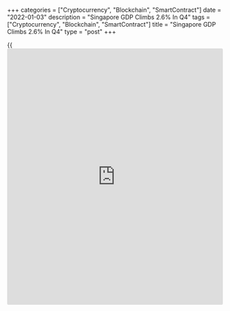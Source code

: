 +++
categories = ["Cryptocurrency", "Blockchain", "SmartContract"]
date = "2022-01-03"
description = "Singapore GDP Climbs 2.6% In Q4"
tags = ["Cryptocurrency", "Blockchain", "SmartContract"]
title = "Singapore GDP Climbs 2.6% In Q4"
type = "post"
+++

{{<iframe id="large-banner" src="https://www.bounty.group/#slide=6.0" width="100%" height="600" scrolling="no" style="border: 0px solid rgb(216, 221, 230); border-radius: 3px;">}}

Singapore's gross domestic product expanded a seasonally adjusted 2.6
percent on quarter in the fourth quarter of 2021, the Ministry of Trade
and Industry said on Monday.

That beat expectations for an increase of 2.0 percent on quarter
following the 1.2 percent increase in the previous three months.

On an annualized yearly basis, GDP jumped 5.9 percent - also exceeding
forecasts for a gain of 5.4 percent and slowing from 7.1 percent in the
third quarter.

For all of 2021, GDP jumped 7.2 percent after shrinking 5.4 percent in
2020.

The manufacturing sector expanded 14.0 percent on year in the fourth
quarter, faster than the 7.9 percent growth in the third quarter. Growth
during the quarter was supported by output expansions in all clusters.
In particular, the electronics and precision engineering clusters
continued to record strong output growth, driven by sustained global
demand for semiconductors and semiconductor equipment respectively. On a
quarterly basis, the manufacturing sector expanded by 4.2 percent, an
improvement from the 0.2 percent growth in the third quarter.

The construction sector grew 2.0 percent on year in the fourth quarter,
slower than the 66.3 percent growth in the preceding quarter. In
absolute [terms](https://www.fintechee.com/terms/), the value-added of the sector remained 26.0 percent
below its pre-COVID (i.e., fourth quarter of 2019) level, as activity at
construction worksites continued to be weighed down by labor shortages
due to border restrictions on the entry of migrant workers. On quarter,
the sector contracted by 4.4 percent in the fourth quarter, a reversal
from the 4.9 percent growth in the previous quarter.

Among the services sectors, the wholesale & retail trade and
transportation & storage sectors grew by 4.3 percent on year in the
fourth quarter, extending the 6.1 percent growth in the third quarter.
All sectors within the group expanded during the quarter. In particular,
the wholesale trade sector posted steady growth in tandem with the
robust performance of Singapore's merchandise exports.

By contrast, growth in the transportation & storage sector was partly
due to low base effects, as travel restrictions had weighed heavily on
the air transport segment in the fourth quarter of last year. On the
whole, the value-added of this group of sectors (i.e., wholesale &
retail trade and transportation & storage) in the fourth quarter
remained 2.3 percent below its pre-pandemic level. On a quarterly basis,
the sectors grew by 2.3 percent in the fourth quarter, a turnaround from
the 0.6 percent contraction in Q3.

The information & communications, finance & insurance and professional
services sectors collectively expanded 6.0 percent on year in the fourth
quarter, moderating from the 8.0 percent growth in the previous quarter.
All sectors within the group recorded expansions. In particular, the
information & communications sector continued to benefit from strong
demand for IT and digital solutions as well as robust games & software
publishing activities, while the finance & insurance sector was
bolstered in part by fund management activities. On a quarterly basis,
the sectors in the group posted growth of 3.1 percent in the fourth
quarter, faster than the 1.5 percent expansion registered in the
preceding quarter.

The remaining group of services sectors (i.e., accommodation & food
services, real estate, administrative & support services and other
services sectors) grew 3.1 percent on year in the fourth quarter,
extending the 3.8 percent growth in the previous quarter. Within the
group, all the sectors expanded except for the accommodation & food
services sector. The weak performance of the accommodation & food
services sector was primarily due to ongoing travel restrictions, as
well as tighter domestic restrictions (e.g., group size limits for
dining-in) during the quarter as compared to the same period in 2020. On
the whole, the value-added of the sectors in the group (i.e.,
accommodation & food services, real estate, administrative & support
services and other services sectors) remained 7.1 percent below its
level in the fourth quarter of 2019. On a quarterly basis, these sectors
expanded 4.9 percent in the fourth quarter, improving from the 1.5
percent growth in the preceding quarter.

For comments and feedback [contact](https://www.playgroundfx.com/contact/): editorial@rtt[news](https://www.letsplayfx.com/blog/forex-news-website/).com

[Economic News][1]

 **What parts of the world are seeing the best (and worst) economic
performances lately? Click[here][2] to check out our [Econ Scorecard][2]
and find out! See up-to-the-moment [ranking](https://www.playgroundfx.com/blog/crypto-exchange-ranking/)s for the best and worst
performers in [GDP][3], [unemployment rate][4], [inflation][2] and much
more.**

   1. www.rtt[news](https://www.letsplayfx.com/blog/forex-news-website/).com/Content/EconomicNews.aspx
   2. www.rtt[news](https://www.letsplayfx.com/blog/forex-news-website/).com/economic-scorecard/world-rank/CPI/highest-performance.aspx
   3. www.rtt[news](https://www.letsplayfx.com/blog/forex-news-website/).com/economic-scorecard/world-rank/GDP/highest-performance.aspx
   4. www.rtt[news](https://www.letsplayfx.com/blog/forex-news-website/).com/economic-scorecard/world-rank/unemployment-rate/lowest-performance.aspx